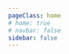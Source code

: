 ```yaml
---
pageClass: home
# home: true
# navbar: false
sidebar: false
---
```


<n-message-provider placement="top">
<HomePage/>
</n-message-provider>